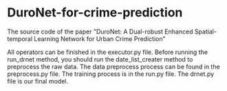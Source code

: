# DuroNet-for-crime-prediction
The source code of the paper "DuroNet: A Dual-robust Enhanced Spatial-temporal Learning Network for Urban Crime Prediction"

All operators can be finished in the executor.py file. 
Before running the run_drnet method, you should run the date_list_creater method to preprocess the raw data.
The data preprocess process can be found in the preprocess.py file.
The training process is in the run.py file.
The drnet.py file is our final model.
